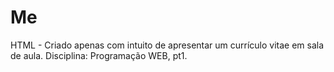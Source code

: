 # Me
HTML - Criado apenas com intuito de apresentar um currículo vitae em sala de aula. Disciplina: Programação WEB, pt1.
